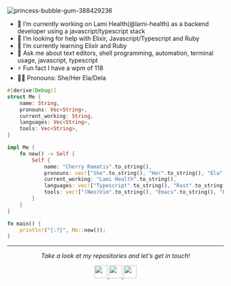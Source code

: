 ![princess-bubble-gum-388429236](https://user-images.githubusercontent.com/86631177/212934124-15c3ef0a-9a48-4a00-af39-8e0d8a89c4f4.gif)


- 🔭 I’m currently working on Lami Health(@lami-health) as a backend developer using a javascript/typescript stack
- 🤝 I’m looking for help with Elixir, Javascript/Typescript and Ruby
- 🌱 I’m currently learning Elixir and Ruby
- 💬 Ask me about text editors, shell programming, automation, terminal usage, javascript, typescript
- ⚡ Fun fact I have a wpm of 118
- 🏳️‍⚧️ Pronouns: She/Her Ela/Dela

```rust
#[derive(Debug)]
struct Me {
    name: String,
    pronouns: Vec<String>,
    current_working: String,
    languages: Vec<String>,
    tools: Vec<String>,
}

impl Me {
    fn new() -> Self {
        Self {
            name: "Cherry Ramatis".to_string(),
            pronouns: vec!["She".to_string(), "Her".to_string(), "Ela".to_string(), "Dela".to_string()],
            current_working: "Lami Health".to_string(),
            languages: vec!["Typescript".to_string(), "Rust".to_string(), "Bash".to_string(), "Perl".to_string(), "Golang".to_string()],
            tools: vec!["(Neo)Vim".to_string(), "Emacs".to_string(), "Docker".to_string(), "AWS".to_string()],
        }
    }
}

fn main() {
    println!("{:?}", Me::new());
}
```

<hr>
<p align="center">
  <i>Take a look at my repositories and let's get in touch!</i>
</p>

<p align="center">
  <a href= "https://github.com/cherryramatisdev/">
    <img width="30" height="30" src="https://cdn.jsdelivr.net/gh/devicons/devicon/icons/github/github-original.svg" />
  </a>
  <a href="https://www.linkedin.com/in/cherryramatis/">
    <img width="30" height="30" src="https://cdn.jsdelivr.net/gh/devicons/devicon/icons/linkedin/linkedin-original.svg" />
  </a>
  <a href= "https://twitter.com/cherry_ramatis">
    <img width="30" height="30" src="https://cdn.jsdelivr.net/gh/devicons/devicon/icons/twitter/twitter-original.svg" />
  </a>
</p>
